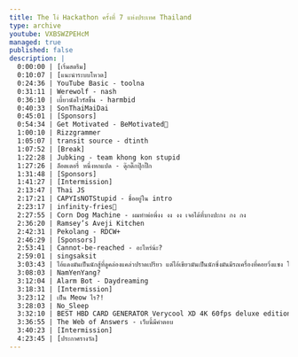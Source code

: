 ```yaml
---
title: The โง่ Hackathon ครั้งที่ 7 แห่งประเทศ Thailand
type: archive
youtube: VXBSWZPEHcM
managed: true
published: false
description: |
  0:00:00 | [เริ่มสตรีม]
  0:10:07 | [แนะนำระบบโหวต]
  0:24:36 | YouTube Basic - toolna
  0:31:11 | Werewolf - nash
  0:36:10 | เบี้ยวนัดไวรัสขึ้น - harmbid
  0:40:33 | SonThaiMaiDai
  0:45:01 | [Sponsors]
  0:54:34 | Get Motivated - BeMotivated💢
  1:00:10 | Rizzgrammer
  1:05:07 | transit source - dtinth
  1:07:52 | [Break]
  1:22:28 | Jubking - team khong kon stupid
  1:27:26 | ล็อตเตอรี่ หนึ่งหกแปด - ดุ๊กดิ๊กปุ๊กปิ๊ก
  1:31:48 | [Sponsors]
  1:41:27 | [Intermission]
  2:13:47 | Thai JS
  2:17:21 | CAPYIsNOTStupid - ชื่ออยู่ใน intro
  2:23:17 | infinity-fries🍟
  2:27:55 | Corn Dog Machine - ผมทำพ่อพี่งง งง งง เจอได้ที่บางปะกง กง กง
  2:36:20 | Ramsey’s Aveji Kitchen
  2:42:31 | Pekolang - RDCW+
  2:46:29 | [Sponsors]
  2:53:41 | Cannot-be-reached - อะไหร่น้ะ?
  2:59:01 | singsaksit
  3:03:43 | ไอ้แดงมันเป็นนักสู้ที่ดูคล่องแคล่วปราดเปรียว แต่ไอ้เขียวมันเป็นนักซิ่งมันมีรถเครื่องที่คอยวิ่งแซง โอ้ย
  3:08:03 | NamYenYang?
  3:12:04 | Alarm Bot - Daydreaming
  3:18:31 | [Intermission]
  3:23:12 | เป็น Meow ไร?!
  3:28:03 | No_Sleep
  3:32:10 | BEST HBD CARD GENERATOR Verycool XD 4K 60fps deluxe edition pro max - Ask-GPT-SHiT7-😭
  3:36:55 | The Web of Answers - เว็บนี้มีคำตอบ
  3:40:23 | [Intermission]
  4:23:45 | [ประกาศรางวัล]
---
```

